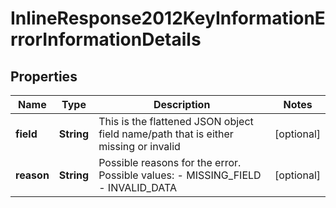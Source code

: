 
# InlineResponse2012KeyInformationErrorInformationDetails

## Properties
Name | Type | Description | Notes
------------ | ------------- | ------------- | -------------
**field** | **String** | This is the flattened JSON object field name/path that is either missing or invalid |  [optional]
**reason** | **String** | Possible reasons for the error. Possible values:  - MISSING_FIELD  - INVALID_DATA  |  [optional]



